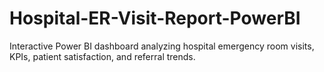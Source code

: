 # Hospital-ER-Visit-Report-PowerBI
Interactive Power BI dashboard analyzing hospital emergency room visits, KPIs, patient satisfaction, and referral trends.
